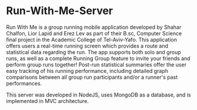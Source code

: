 # Run-With-Me-Server
Run With Me is a group running mobile application developed by Shahar Chalfon, Lior Lapid and Erez Lev as part of their B.sc, Computer Science final project in the Academic College of Tel-Aviv-Yafo.
This application offers users a real-time running screen which provides a route and statistical data regarding the run.
The app supports both solo and group runs, as well as a complete Running Group feature to invite your friends and perform group runs together!
Post-run statistical summaries offer the user easy tracking of his running performance, including detailed graph comparisons between all group run participants and/or a runner's past performances.

This server was developed in NodeJS, uses MongoDB as a database, and is implemented in MVC architecture.
